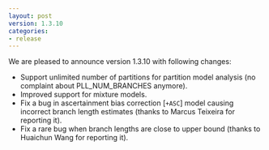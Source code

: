```yaml
---
layout: post
version: 1.3.10
categories: 
- release
---
```

We are pleased to announce version 1.3.10 with following changes:
<!--more-->

* Support unlimited number of partitions for partition model analysis (no complaint about PLL_NUM_BRANCHES anymore).
* Improved support for mixture models.
* Fix a bug in ascertainment bias correction [`+ASC`] model causing incorrect branch length estimates (thanks to Marcus Teixeira for reporting it).
* Fix a rare bug when branch lengths are close to upper bound (thanks to Huaichun Wang for reporting it).
